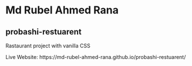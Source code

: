 # Md Rubel Ahmed Rana
## probashi-restuarent
<p>Rastaurant project with vanilla CSS</p>
Live Website: https://md-rubel-ahmed-rana.github.io/probashi-restuarent/
